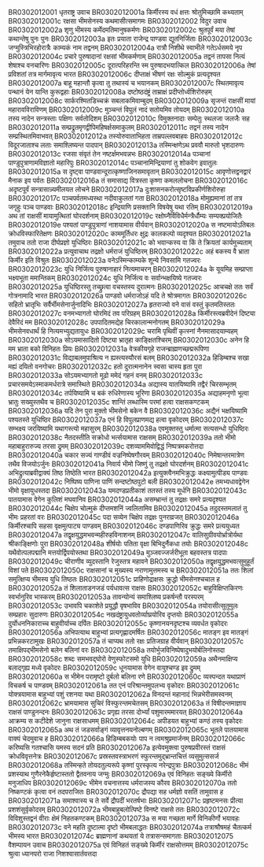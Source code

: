 BR0302012001	धृतराष्ट्र उवाच
BR0302012001a	किर्मीरस्य वधं क्षत्तः श्रोतुमिच्छामि कथ्यताम्
BR0302012001c	रक्षसा भीमसेनस्य कथमासीत्समागमः
BR0302012002	विदुर उवाच
BR0302012002a	शृणु भीमस्य कर्मेदमतिमानुषकर्मणः
BR0302012002c	श्रुतपूर्वं मया तेषां कथान्तेषु पुनः पुनः
BR0302012003a	इतः प्रयाता राजेन्द्र पाण्डवा द्यूतनिर्जिताः
BR0302012003c	जग्मुस्त्रिभिरहोरात्रैः काम्यकं नाम तद्वनम्
BR0302012004a	रात्रौ निशीथे स्वाभीले गतेऽर्धसमये नृप
BR0302012004c	प्रचारे पुरुषादानां रक्षसां भीमकर्मणाम्
BR0302012005a	तद्वनं तापसा नित्यं शेषाश्च वनचारिणः
BR0302012005c	दूरात्परिहरन्ति स्म पुरुषादभयात्किल
BR0302012006a	तेषां प्रविशतां तत्र मार्गमावृत्य भारत
BR0302012006c	दीप्ताक्षं भीषणं रक्षः सोल्मुकं प्रत्यदृश्यत
BR0302012007a	बाहू महान्तौ कृत्वा तु तथास्यं च भयानकम्
BR0302012007c	स्थितमावृत्य पन्थानं येन यान्ति कुरूद्वहाः
BR0302012008a	दष्टोष्ठदंष्ट्रं ताम्राक्षं प्रदीप्तोर्ध्वशिरोरुहम्
BR0302012008c	सार्करश्मितडिच्चक्रं सबलाकमिवाम्बुदम्
BR0302012009a	सृजन्तं राक्षसीं मायां महारावविराविणम्
BR0302012009c	मुञ्चन्तं विपुलं नादं सतोयमिव तोयदम्
BR0302012010a	तस्य नादेन सन्त्रस्ताः पक्षिणः सर्वतोदिशम्
BR0302012010c	विमुक्तनादाः सम्पेतुः स्थलजा जलजैः सह
BR0302012011a	सम्प्रद्रुतमृगद्वीपिमहिषर्क्षसमाकुलम्
BR0302012011c	तद्वनं तस्य नादेन सम्प्रस्थितमिवाभवत्
BR0302012012a	तस्योरुवाताभिहता ताम्रपल्लवबाहवः
BR0302012012c	विदूरजाताश्च लताः समाश्लिष्यन्त पादपान्
BR0302012013a	तस्मिन्क्षणेऽथ प्रववौ मारुतो भृशदारुणः
BR0302012013c	रजसा संवृतं तेन नष्टर्क्षमभवन्नभः
BR0302012014a	पञ्चानां पाण्डुपुत्राणामविज्ञातो महारिपुः
BR0302012014c	पञ्चानामिन्द्रियाणां तु शोकवेग इवातुलः
BR0302012015a	स दृष्ट्वा पाण्डवान्दूरात्कृष्णाजिनसमावृतान्
BR0302012015c	आवृणोत्तद्वनद्वारं मैनाक इव पर्वतः
BR0302012016a	तं समासाद्य वित्रस्ता कृष्णा कमललोचना
BR0302012016c	अदृष्टपूर्वं सन्त्रासान्न्यमीलयत लोचने
BR0302012017a	दुःशासनकरोत्सृष्टविप्रकीर्णशिरोरुहा
BR0302012017c	पञ्चपर्वतमध्यस्था नदीवाकुलतां गता
BR0302012018a	मोमुह्यमानां तां तत्र जगृहुः पञ्च पाण्डवाः
BR0302012018c	इन्द्रियाणि प्रसक्तानि विषयेषु यथा रतिम्
BR0302012019a	अथ तां राक्षसीं मायामुत्थितां घोरदर्शनाम्
BR0302012019c	रक्षोघ्नैर्विविधैर्मन्त्रैर्धौम्यः सम्यक्प्रयोजितैः
BR0302012019e	पश्यतां पाण्डुपुत्राणां नाशयामास वीर्यवान्
BR0302012020a	स नष्टमायोऽतिबलः क्रोधविस्फारितेक्षणः
BR0302012020c	काममूर्तिधरः क्षुद्रः कालकल्पो व्यदृश्यत
BR0302012021a	तमुवाच ततो राजा दीर्घप्रज्ञो युधिष्ठिरः
BR0302012021c	को भवान्कस्य वा किं ते क्रियतां कार्यमुच्यताम्
BR0302012022a	प्रत्युवाचाथ तद्रक्षो धर्मराजं युधिष्ठिरम्
BR0302012022c	अहं बकस्य वै भ्राता किर्मीर इति विश्रुतः
BR0302012023a	वनेऽस्मिन्काम्यके शून्ये निवसामि गतज्वरः
BR0302012023c	युधि निर्जित्य पुरुषानाहारं नित्यमाचरन्
BR0302012024a	के यूयमिह सम्प्राप्ता भक्ष्यभूता ममान्तिकम्
BR0302012024c	युधि निर्जित्य वः सर्वान्भक्षयिष्ये गतज्वरः
BR0302012025a	युधिष्ठिरस्तु तच्छ्रुत्वा वचस्तस्य दुरात्मनः
BR0302012025c	आचचक्षे ततः सर्वं गोत्रनामादि भारत
BR0302012026a	पाण्डवो धर्मराजोऽहं यदि ते श्रोत्रमागतः
BR0302012026c	सहितो भ्रातृभिः सर्वैर्भीमसेनार्जुनादिभिः
BR0302012027a	हृतराज्यो वने वासं वस्तुं कृतमतिस्ततः
BR0302012027c	वनमभ्यागतो घोरमिदं तव परिग्रहम्
BR0302012028a	किर्मीरस्त्वब्रवीदेनं दिष्ट्या देवैरिदं मम
BR0302012028c	उपपादितमद्येह चिरकालान्मनोगतम्
BR0302012029a	भीमसेनवधार्थं हि नित्यमभ्युद्यतायुधः
BR0302012029c	चरामि पृथिवीं कृत्स्नां नैनमासादयाम्यहम्
BR0302012030a	सोऽयमासादितो दिष्ट्या भ्रातृहा काङ्क्षितश्चिरम्
BR0302012030c	अनेन हि मम भ्राता बको विनिहतः प्रियः
BR0302012031a	वेत्रकीयगृहे राजन्ब्राह्मणच्छद्मरूपिणा
BR0302012031c	विद्याबलमुपाश्रित्य न ह्यस्त्यस्यौरसं बलम्
BR0302012032a	हिडिम्बश्च सखा मह्यं दयितो वनगोचरः
BR0302012032c	हतो दुरात्मनानेन स्वसा चास्य हृता पुरा
BR0302012033a	सोऽयमभ्यागतो मूढो ममेदं गहनं वनम्
BR0302012033c	प्रचारसमयेऽस्माकमर्धरात्रे समास्थिते
BR0302012034a	अद्यास्य यातयिष्यामि तद्वैरं चिरसम्भृतम्
BR0302012034c	तर्पयिष्यामि च बकं रुधिरेणास्य भूरिणा
BR0302012035a	अद्याहमनृणो भूत्वा भ्रातुः सख्युस्तथैव च
BR0302012035c	शान्तिं लब्धास्मि परमां हत्वा राक्षसकण्टकम्
BR0302012036a	यदि तेन पुरा मुक्तो भीमसेनो बकेन वै
BR0302012036c	अद्यैनं भक्षयिष्यामि पश्यतस्ते युधिष्ठिर
BR0302012037a	एनं हि विपुलप्राणमद्य हत्वा वृकोदरम्
BR0302012037c	सम्भक्ष्य जरयिष्यामि यथागस्त्यो महासुरम्
BR0302012038a	एवमुक्तस्तु धर्मात्मा सत्यसन्धो युधिष्ठिरः
BR0302012038c	नैतदस्तीति सक्रोधो भर्त्सयामास राक्षसम्
BR0302012039a	ततो भीमो महाबाहुरारुज्य तरसा द्रुमम्
BR0302012039c	दशव्याममिवोद्विद्धं निष्पत्रमकरोत्तदा
BR0302012040a	चकार सज्यं गाण्डीवं वज्रनिष्पेषगौरवम्
BR0302012040c	निमेषान्तरमात्रेण तथैव विजयोऽर्जुनः
BR0302012041a	निवार्य भीमो जिष्णुं तु तद्रक्षो घोरदर्शनम्
BR0302012041c	अभिद्रुत्याब्रवीद्वाक्यं तिष्ठ तिष्ठेति भारत
BR0302012042a	इत्युक्त्वैनमभिक्रुद्धः कक्ष्यामुत्पीड्य पाण्डवः
BR0302012042c	निष्पिष्य पाणिना पाणिं सन्दष्टोष्ठपुटो बली
BR0302012042e	तमभ्यधावद्वेगेन भीमो वृक्षायुधस्तदा
BR0302012043a	यमदण्डप्रतीकाशं ततस्तं तस्य मूर्धनि
BR0302012043c	पातयामास वेगेन कुलिशं मघवानिव
BR0302012044a	असम्भ्रान्तं तु तद्रक्षः समरे प्रत्यदृश्यत
BR0302012044c	चिक्षेप चोल्मुकं दीप्तमशनिं ज्वलितामिव
BR0302012045a	तदुदस्तमलातं तु भीमः प्रहरतां वरः
BR0302012045c	पदा सव्येन चिक्षेप तद्रक्षः पुनराव्रजत्
BR0302012046a	किर्मीरश्चापि सहसा वृक्षमुत्पाट्य पाण्डवम्
BR0302012046c	दण्डपाणिरिव क्रुद्धः समरे प्रत्ययुध्यत
BR0302012047a	तद्वृक्षयुद्धमभवन्महीरुहविनाशनम्
BR0302012047c	वालिसुग्रीवयोर्भ्रात्रोर्यथा श्रीकाङ्क्षिणोः पुरा
BR0302012048a	शीर्षयोः पतिता वृक्षा बिभिदुर्नैकधा तयोः
BR0302012048c	यथैवोत्पलपद्मानि मत्तयोर्द्विपयोस्तथा
BR0302012049a	मुञ्जवज्जर्जरीभूता बहवस्तत्र पादपाः
BR0302012049c	चीराणीव व्युदस्तानि रेजुस्तत्र महावने
BR0302012050a	तद्वृक्षयुद्धमभवत्सुमुहूर्तं विशां पते
BR0302012050c	राक्षसानां च मुख्यस्य नराणामुत्तमस्य च
BR0302012051a	ततः शिलां समुत्क्षिप्य भीमस्य युधि तिष्ठतः
BR0302012051c	प्राहिणोद्राक्षसः क्रुद्धो भीमसेनश्चचाल ह
BR0302012052a	तं शिलाताडनजडं पर्यधावत्स राक्षसः
BR0302012052c	बाहुविक्षिप्तकिरणः स्वर्भानुरिव भास्करम्
BR0302012053a	तावन्योन्यं समाश्लिष्य प्रकर्षन्तौ परस्परम्
BR0302012053c	उभावपि चकाशेते प्रयुद्धौ वृषभाविव
BR0302012054a	तयोरासीत्सुतुमुलः सम्प्रहारः सुदारुणः
BR0302012054c	नखदंष्ट्रायुधवतोर्व्याघ्रयोरिव दृप्तयोः
BR0302012055a	दुर्योधननिकाराच्च बाहुवीर्याच्च दर्पितः
BR0302012055c	कृष्णानयनदृष्टश्च व्यवर्धत वृकोदरः
BR0302012056a	अभिपत्याथ बाहुभ्यां प्रत्यगृह्णादमर्षितः
BR0302012056c	मातङ्ग इव मातङ्गं प्रभिन्नकरटामुखः
BR0302012057a	तं चाप्यथ ततो रक्षः प्रतिजग्राह वीर्यवान्
BR0302012057c	तमाक्षिपद्भीमसेनो बलेन बलिनां वरः
BR0302012058a	तयोर्भुजविनिष्पेषादुभयोर्बलिनोस्तदा
BR0302012058c	शब्दः समभवद्घोरो वेणुस्फोटसमो युधि
BR0302012059a	अथैनमाक्षिप्य बलाद्गृह्य मध्ये वृकोदरः
BR0302012059c	धूनयामास वेगेन वायुश्चण्ड इव द्रुमम्
BR0302012060a	स भीमेन परामृष्टो दुर्बलो बलिना रणे
BR0302012060c	व्यस्पन्दत यथाप्राणं विचकर्ष च पाण्डवम्
BR0302012061a	तत एनं परिश्रान्तमुपलभ्य वृकोदरः
BR0302012061c	योक्त्रयामास बाहुभ्यां पशुं रशनया यथा
BR0302012062a	विनदन्तं महानादं भिन्नभेरीसमस्वनम्
BR0302012062c	भ्रामयामास सुचिरं विस्फुरन्तमचेतसम्
BR0302012063a	तं विषीदन्तमाज्ञाय राक्षसं पाण्डुनन्दनः
BR0302012063c	प्रगृह्य तरसा दोर्भ्यां पशुमारममारयत्
BR0302012064a	आक्रम्य स कटीदेशे जानुना राक्षसाधमम्
BR0302012064c	अपीडयत बाहुभ्यां कण्ठं तस्य वृकोदरः
BR0302012065a	अथ तं जडसर्वाङ्गं व्यावृत्तनयनोल्बणम्
BR0302012065c	भूतले पातयामास वाक्यं चेदमुवाच ह
BR0302012066a	हिडिम्बबकयोः पाप न त्वमश्रुप्रमार्जनम्
BR0302012066c	करिष्यसि गतश्चासि यमस्य सदनं प्रति
BR0302012067a	इत्येवमुक्त्वा पुरुषप्रवीरस्तं राक्षसं क्रोधविवृत्तनेत्रः
BR0302012067c	प्रस्रस्तवस्त्राभरणं स्फुरन्तमुद्भ्रान्तचित्तं व्यसुमुत्ससर्ज
BR0302012068a	तस्मिन्हते तोयदतुल्यरूपे कृष्णां पुरस्कृत्य नरेन्द्रपुत्राः
BR0302012068c	भीमं प्रशस्याथ गुणैरनेकैर्हृष्टास्ततो द्वैतवनाय जग्मुः
BR0302012069a	एवं विनिहतः सङ्ख्ये किर्मीरो मनुजाधिप
BR0302012069c	भीमेन वचनात्तस्य धर्मराजस्य कौरव
BR0302012070a	ततो निष्कण्टकं कृत्वा वनं तदपराजितः
BR0302012070c	द्रौपद्या सह धर्मज्ञो वसतिं तामुवास ह
BR0302012071a	समाश्वास्य च ते सर्वे द्रौपदीं भरतर्षभाः
BR0302012071c	प्रहृष्टमनसः प्रीत्या प्रशशंसुर्वृकोदरम्
BR0302012072a	भीमबाहुबलोत्पिष्टे विनष्टे राक्षसे ततः
BR0302012072c	विविशुस्तद्वनं वीराः क्षेमं निहतकण्टकम्
BR0302012073a	स मया गच्छता मार्गे विनिकीर्णो भयावहः
BR0302012073c	वने महति दुष्टात्मा दृष्टो भीमबलाद्धतः
BR0302012074a	तत्राश्रौषमहं चैतत्कर्म भीमस्य भारत
BR0302012074c	ब्राह्मणानां कथयतां ये तत्रासन्समागताः
BR0302012075	वैशम्पायन उवाच
BR0302012075a	एवं विनिहतं सङ्ख्ये किर्मीरं राक्षसोत्तमम्
BR0302012075c	श्रुत्वा ध्यानपरो राजा निशश्वासार्तवत्तदा
